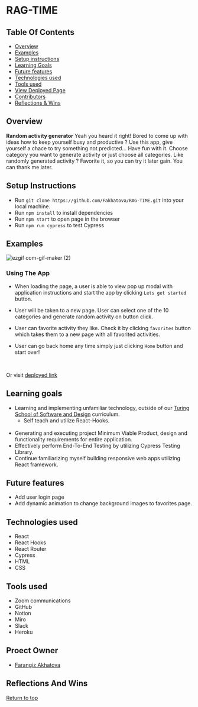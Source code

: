 # **RAG-TIME**

## Table Of Contents
+ [Overview](#overview)
+ [Examples](#examples)
+ [Setup instructions](#setup-instructions)
+ [Learning Goals](#learning-goals)
+ [Future features](#future-features)
+ [Technologies used](#technologies-used)
+ [Tools used](#tools-used)
+ [View Deployed Page](#view-deployed-page)
+ [Contributors](#contributors)
+ [Reflections & Wins](#reflections-and-wins)

## Overview
**Random activity generator**
Yeah you heard it right!
Bored to come up with ideas how to keep yourself busy and productive ? Use this app, give yourself a chace to try something not predicted... Have fun with it. Choose category you want to generate activity or just choose all categories. Like randomly generated activity ? Favorite it, so you can try it later gain. You can thank me later. 

## Setup Instructions
  + Run `git clone https://github.com/Fakhatova/RAG-TIME.git` into your local machine.
  + Run `npm install` to install dependencies 
  + Run `npm start` to open page in the browser
  + Run `npm run cypress` to test Cypress
  
## Examples

![ezgif com-gif-maker (2)](https://user-images.githubusercontent.com/81891209/134076601-8f53625b-3a65-4b9e-9e08-914bfb4f0281.gif)

### Using The App
 + When loading the page, a user is able to view pop up modal with application instructions and start the app by clicking `Lets get started` button.

 + User will be taken to a new page. User can select one of the 10 categories and generate random activity on button click.

 + User can favorite activity they like. Check it by clicking `favorites` button which takes them to a new page with all favorited activities.

 + User can go back home any time simply just clicking `Home` button and start over!
  <br>
 
   Or visit [deployed link](https://rag-time.herokuapp.com/)

## Learning goals
  + Learning and implementing unfamiliar technology, outside of our [Turing School of Software and Design](turing.edu) curriculum.
    <br>
    + Self teach and utilize React-Hooks.
    <br>
  + Generating and executing project Minimum Viable Product, design and functionality requirements for entire application.
  + Effectively perform End-To-End Testing by utilizing Cypress Testing Library.
  + Continue familiarizing myself building responsive web apps utilizing React framework.

## Future features
  + Add user login page
  + Add dynamic animation to change background images to favorites page.

## Technologies used
  + React 
  + React Hooks 
  + React Router
  + Cypress
  + HTML
  + CSS
  
## Tools used
  + Zoom communications
  + GitHub 
  + Notion 
  + Miro 
  + Slack 
  + Heroku

## Proect Owner
  + [Farangiz Akhatova](https://github.com/Fakhatova)
  
## Reflections And Wins
  

  

  [Return to top](#what-in-the-world)